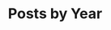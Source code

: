 ---
title: "Posts by Year"
permalink: /year-archive/
layout: posts
author_profile: true
custom_sidebar: true
---